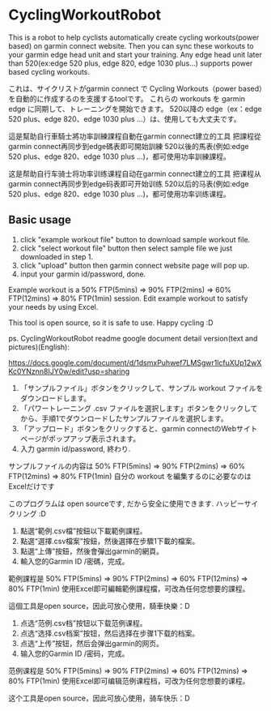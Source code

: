 # CyclingWorkoutRobot
This is a robot to help cyclists automatically create cycling workouts(power based) on garmin connect website. 
Then you can sync these workouts to your garmin edge head unit and start your training. 
Any edge head unit later than 520(ex:edge 520 plus, edge 820, edge 1030 plus...) supports power based cycling workouts.

これは、サイクリストがgarmin connect で Cycling Workouts（power based）を自動的に作成するのを支援するtoolです。
これらの workouts を garmin edge に同期して、トレーニングを開始できます。
520以降の edge（ex：edge 520 plus、edge 820、edge 1030 plus ...）は、使用しても大丈夫です。

這是幫助自行車騎士將功率訓練課程自動在garmin connect建立的工具
把課程從garmin connect再同步到edge碼表即可開始訓練
520以後的馬表(例如:edge 520 plus、edge 820、edge 1030 plus ...)，都可使用功率訓練課程。

这是帮助自行车骑士将功率训练课程自动在garmin connect建立的工具
把课程从garmin connect再同步到edge码表即可开始训练
520以后的马表(例如:edge 520 plus、edge 820、edge 1030 plus ...)，都可使用功率训练课程。

## Basic usage
1. click "example workout file" button to download sample workout file.
2. click "select workout file" button then select sample file we just downloaded in step 1.
3. click "upload" button then garmin connect website page will pop up.
4. input your garmin id/password, done.

Example workout is a 50% FTP(5mins) => 90% FTP(2mins) => 60% FTP(12mins) => 80% FTP(1min) session.
Edit example workout to satisfy your needs by using Excel.

This tool is open source, so it is safe to use. Happy cycling :D

ps. CyclingWorkoutRobot readme google document detail version(text and pictures)(English):

https://docs.google.com/document/d/1dsmxPuhwef7LMSgwr1lcfuXUp12wXKc0YNznn8IJY0w/edit?usp=sharing



1. 「サンプルファイル」ボタンをクリックして、サンプル workout ファイルをダウンロードします。
2. 「パワートレーニング .csv ファイルを選択します」ボタンをクリックしてから、手順1でダウンロードしたサンプルファイルを選択します。
3. 「アップロード」ボタンをクリックすると、garmin connectのWebサイトページがポップアップ表示されます。
4. 入力 garmin id/password, 終わり.

サンプルファイルの内容は 50% FTP(5mins) => 90% FTP(2mins) => 60% FTP(12mins) => 80% FTP(1min)
自分の workout を編集するのに必要なのはExcelだけです

このプログラムは open sourceです, だから安全に使用できます. ハッピーサイクリング :D

1. 點選“範例.csv檔”按鈕以下載範例課程。
2. 點選“選擇.csv檔案”按鈕，然後選擇在步驟1下載的檔案。
3. 點選“上傳”按鈕，然後會彈出garmin的網頁。
4. 輸入您的Garmin ID /密碼，完成。

範例課程是 50% FTP(5mins) => 90% FTP(2mins) => 60% FTP(12mins) => 80% FTP(1min)
使用Excel即可編輯範例課程檔，可改為任何您想要的課程。

這個工具是open source，因此可放心使用，騎車快樂：D

1. 点选“范例.csv档”按钮以下载范例课程。
2. 点选“选择.csv档案”按钮，然后选择在步骤1下载的档案。
3. 点选“上传”按钮，然后会弹出garmin的网页。
4. 输入您的Garmin ID /密码，完成。

范例课程是 50% FTP(5mins) => 90% FTP(2mins) => 60% FTP(12mins) => 80% FTP(1min)
使用Excel即可编辑范例课程档，可改为任何您想要的课程。

这个工具是open source，因此可放心使用，骑车快乐：D
